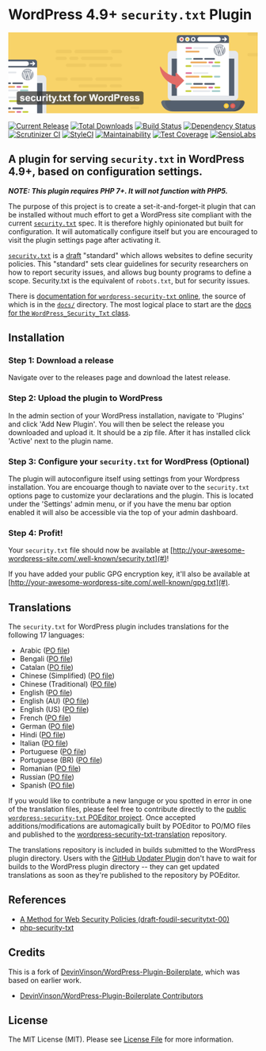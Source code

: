 # WordPress 4.9+ `security.txt` Plugin

![wordpress-security-txt banner for the WordPress Plugin Directory](assets/banner-1544x500.png?raw=true)

[![Current Release](https://img.shields.io/github/release/austinheap/wordpress-security-txt.svg)](https://github.com/austinheap/wordpress-security-txt/releases)
[![Total Downloads](https://img.shields.io/packagist/dt/austinheap/wordpress-security-txt.svg)](https://packagist.org/packages/austinheap/wordpress-security-txt)
[![Build Status](https://travis-ci.org/austinheap/wordpress-security-txt.svg?branch=master)](https://travis-ci.org/austinheap/wordpress-security-txt)
[![Dependency Status](https://gemnasium.com/badges/github.com/austinheap/wordpress-security-txt.svg)](https://gemnasium.com/github.com/austinheap/wordpress-security-txt)
[![Scrutinizer CI](https://scrutinizer-ci.com/g/austinheap/wordpress-security-txt/badges/quality-score.png?b=master)](https://scrutinizer-ci.com/g/austinheap/wordpress-security-txt/?branch=master)
[![StyleCI](https://styleci.io/repos/111479243/shield?branch=master)](https://styleci.io/repos/111479243)
[![Maintainability](https://api.codeclimate.com/v1/badges/0de909dca20d2670d774/maintainability)](https://codeclimate.com/github/austinheap/wordpress-security-txt/maintainability)
[![Test Coverage](https://api.codeclimate.com/v1/badges/0de909dca20d2670d774/test_coverage)](https://codeclimate.com/github/austinheap/wordpress-security-txt/test_coverage)
[![SensioLabs](https://insight.sensiolabs.com/projects/5d9ed5a0-dbd0-45be-a92c-6d827483e742/mini.png)](https://insight.sensiolabs.com/projects/5d9ed5a0-dbd0-45be-a92c-6d827483e742)

## A plugin for serving `security.txt` in WordPress 4.9+, based on configuration settings.

***NOTE: This plugin requires PHP 7+. It will not function with PHP5.***

The purpose of this project is to create a set-it-and-forget-it plugin that can be
installed without much effort to get a WordPress site compliant with the current
[`security.txt`](https://securitytxt.org/) spec. It is therefore highly opinionated
but built for configuration. It will automatically configure itself but you are
encouraged to visit the plugin settings page after activating it.

[`security.txt`](https://github.com/securitytxt) is a [draft](https://tools.ietf.org/html/draft-foudil-securitytxt-00)
"standard" which allows websites to define security policies. This "standard"
sets clear guidelines for security researchers on how to report security issues,
and allows bug bounty programs to define a scope. Security.txt is the equivalent
of `robots.txt`, but for security issues.

There is [documentation for `wordpress-security-txt` online](https://austinheap.github.io/wordpress-security-txt/),
the source of which is in the [`docs/`](https://github.com/austinheap/wordpress-security-txt/tree/master/docs)
directory. The most logical place to start are the [docs for the `WordPress_Security_Txt` class](https://austinheap.github.io/wordpress-security-txt/packages/WordPress.Security.Txt.html).

## Installation

### Step 1: Download a release

Navigate over to the releases page and download the latest release.

### Step 2: Upload the plugin to WordPress

In the admin section of your WordPress installation, navigate to 'Plugins' and click 'Add New Plugin'.
You will then be select the release you downloaded and upload it. It should be a zip file. After
it has installed click 'Active' next to the plugin name.

### Step 3: Configure your `security.txt` for WordPress (Optional)

The plugin will autoconfigure itself using settings from your Wordpress installation. You are encouarge
though to naviate over to the `security.txt` options page to customize your declarations and the plugin.
This is located under the 'Settings' admin menu, or if you have the menu bar option enabled it will also
be accessible via the top of your admin dashboard.

### Step 4: Profit! 

Your `security.txt` file should now be available at [http://your-awesome-wordpress-site.com/.well-known/security.txt](#)!

If you have added your public GPG encryption key, it'll also be available at [http://your-awesome-wordpress-site.com/.well-known/gpg.txt](#).

## Translations

The `security.txt` for WordPress plugin includes translations for the following 17 languages:

* Arabic ([PO file](https://github.com/austinheap/wordpress-security-txt-translations/blob/master/wordpress-security-txt-ar_AR.po))
* Bengali ([PO file](https://github.com/austinheap/wordpress-security-txt-translations/blob/master/wordpress-security-txt-bn_BN.po))
* Catalan ([PO file](https://github.com/austinheap/wordpress-security-txt-translations/blob/master/wordpress-security-txt-ca_ES.po))
* Chinese (Simplified) ([PO file](https://github.com/austinheap/wordpress-security-txt-translations/blob/master/wordpress-security-txt-zh_CN.po))
* Chinese (Traditional) ([PO file](https://github.com/austinheap/wordpress-security-txt-translations/blob/master/wordpress-security-txt-zh_TW.po))
* English ([PO file](https://github.com/austinheap/wordpress-security-txt-translations/blob/master/wordpress-security-txt-en_EN.po))
* English (AU) ([PO file](https://github.com/austinheap/wordpress-security-txt-translations/blob/master/wordpress-security-txt-en_AU.po))
* English (US) ([PO file](https://github.com/austinheap/wordpress-security-txt-translations/blob/master/wordpress-security-txt-en_US.po))
* French ([PO file](https://github.com/austinheap/wordpress-security-txt-translations/blob/master/wordpress-security-txt-fr_FR.po))
* German ([PO file](https://github.com/austinheap/wordpress-security-txt-translations/blob/master/wordpress-security-txt-de_DE.po))
* Hindi ([PO file](https://github.com/austinheap/wordpress-security-txt-translations/blob/master/wordpress-security-txt-hi_IN.po))
* Italian ([PO file](https://github.com/austinheap/wordpress-security-txt-translations/blob/master/wordpress-security-txt-it_IT.po))
* Portuguese ([PO file](https://github.com/austinheap/wordpress-security-txt-translations/blob/master/wordpress-security-txt-pt_PT.po))
* Portuguese (BR) ([PO file](https://github.com/austinheap/wordpress-security-txt-translations/blob/master/wordpress-security-txt-pt_BR.po))
* Romanian ([PO file](https://github.com/austinheap/wordpress-security-txt-translations/blob/master/wordpress-security-txt-ro_RO.po))
* Russian ([PO file](https://github.com/austinheap/wordpress-security-txt-translations/blob/master/wordpress-security-txt-ru_RU.po))
* Spanish ([PO file](https://github.com/austinheap/wordpress-security-txt-translations/blob/master/wordpress-security-txt-es_ES.po))

If you would like to contribute a new languge or you spotted in error in one of the
translation files, please feel free to contribute directly to the
[public `wordpress-security-txt` POEditor project](https://poeditor.com/join/project/utTvBn327C). Once
accepted additions/modifications are automagically built by POEditor to PO/MO files and
published to the [wordpress-security-txt-translation](https://github.com/austinheap/wordpress-security-txt-translations)
repository.

The translations repository is included in builds submitted to the WordPress plugin directory.
Users with the [GitHub Updater Plugin](https://github.com/afragen/github-updater) don't
have to wait for builds to the WordPress plugin directory -- they can get updated translations
as soon as they're published to the repository by POEditor.

## References

- [A Method for Web Security Policies (draft-foudil-securitytxt-00)](https://tools.ietf.org/html/draft-foudil-securitytxt-00)
- [php-security-txt](https://github.com/austinheap/php-security-txt)

## Credits

This is a fork of [DevinVinson/WordPress-Plugin-Boilerplate](https://github.com/DevinVinson/WordPress-Plugin-Boilerplate),
which was based on earlier work.

- [DevinVinson/WordPress-Plugin-Boilerplate Contributors](https://github.com/DevinVinson/WordPress-Plugin-Boilerplate/graphs/contributors)

## License

The MIT License (MIT). Please see [License File](LICENSE.md) for more information.
